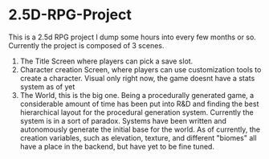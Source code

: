 # 2.5D-RPG-Project
This is a 2.5d RPG project I dump some hours into every few months or so. Currently the project is composed of 3 scenes.
1. The Title Screen where players can pick a save slot.
2. Character creation Screen, where players can use customization tools to create a character. Visual only right now, the game doesnt have a stats system as of yet
3. The World, this is the big one. Being a procedurally generated game, a considerable amount of time has been put into R&D and finding the best hierarchical layout for the procedural
generation system. Currently the system is in a sort of paradox. Systems have been written and autonomously generate the initial base for the world. As of currently,
the creation variables, such as elevation, texture, and different "biomes" all have a place in the backend, but have yet to be fine tuned.
